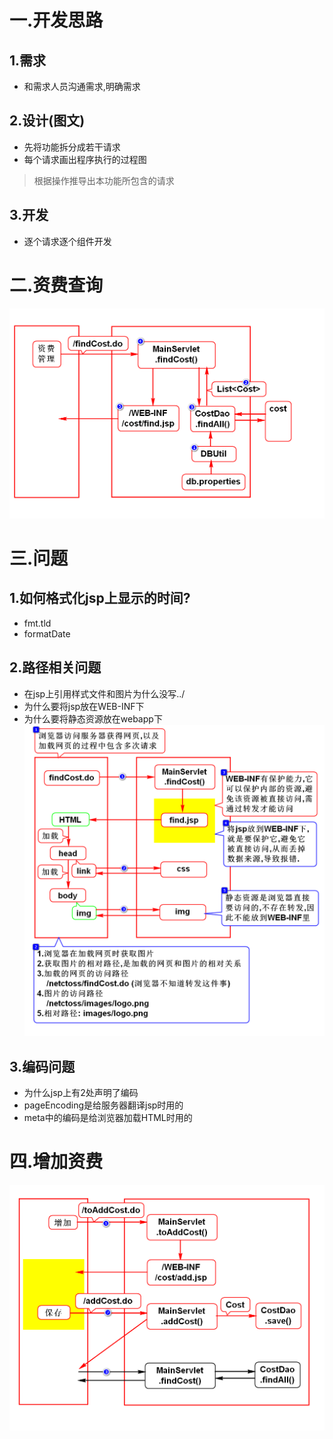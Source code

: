 # 一.开发思路
## 1.需求
- 和需求人员沟通需求,明确需求

## 2.设计(图文)
- 先将功能拆分成若干请求
- 每个请求画出程序执行的过程图
> 根据操作推导出本功能所包含的请求

## 3.开发
- 逐个请求逐个组件开发

# 二.资费查询
![](1.png)

# 三.问题
## 1.如何格式化jsp上显示的时间?
- fmt.tld
- formatDate

## 2.路径相关问题
- 在jsp上引用样式文件和图片为什么没写../
- 为什么要将jsp放在WEB-INF下
- 为什么要将静态资源放在webapp下
![](2.png)

## 3.编码问题
- 为什么jsp上有2处声明了编码
- pageEncoding是给服务器翻译jsp时用的
- meta中的编码是给浏览器加载HTML时用的

# 四.增加资费
![](3.png)
